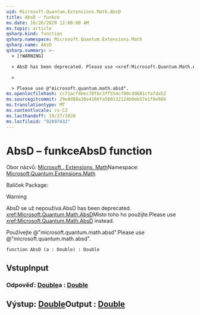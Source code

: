 ```yaml
---
uid: Microsoft.Quantum.Extensions.Math.AbsD
title: AbsD – funkce
ms.date: 10/26/2020 12:00:00 AM
ms.topic: article
qsharp.kind: function
qsharp.namespace: Microsoft.Quantum.Extensions.Math
qsharp.name: AbsD
qsharp.summary: >-
  > [!WARNING]

  > AbsD has been deprecated. Please use <xref:Microsoft.Quantum.Math.AbsD> instead.

  >

  > Please use @"microsoft.quantum.math.absd".
ms.openlocfilehash: cc71acf4bec78fbc3ff554c700cdd681cfafda52
ms.sourcegitcommit: 29e0d88a30e4166fa580132124b0eb57e1f0e986
ms.translationtype: MT
ms.contentlocale: cs-CZ
ms.lasthandoff: 10/27/2020
ms.locfileid: "92697432"
---
```

# <a name="absd-function"></a><span data-ttu-id="90eb8-102">AbsD – funkce</span><span class="sxs-lookup"><span data-stu-id="90eb8-102">AbsD function</span></span>

<span data-ttu-id="90eb8-103">Obor názvů: [Microsoft.. Extensions. Math](xref:Microsoft.Quantum.Extensions.Math)</span><span class="sxs-lookup"><span data-stu-id="90eb8-103">Namespace: [Microsoft.Quantum.Extensions.Math](xref:Microsoft.Quantum.Extensions.Math)</span></span>

<span data-ttu-id="90eb8-104">Balíček [](https://nuget.org/packages/)</span><span class="sxs-lookup"><span data-stu-id="90eb8-104">Package: [](https://nuget.org/packages/)</span></span>


> [!WARNING]
> <span data-ttu-id="90eb8-105">AbsD se už nepoužívá.</span><span class="sxs-lookup"><span data-stu-id="90eb8-105">AbsD has been deprecated.</span></span> <span data-ttu-id="90eb8-106"><xref:Microsoft.Quantum.Math.AbsD>Místo toho ho použijte.</span><span class="sxs-lookup"><span data-stu-id="90eb8-106">Please use <xref:Microsoft.Quantum.Math.AbsD> instead.</span></span>
>
> <span data-ttu-id="90eb8-107">Používejte @"microsoft.quantum.math.absd".</span><span class="sxs-lookup"><span data-stu-id="90eb8-107">Please use @"microsoft.quantum.math.absd".</span></span>



```qsharp
function AbsD (a : Double) : Double
```


## <a name="input"></a><span data-ttu-id="90eb8-108">Vstup</span><span class="sxs-lookup"><span data-stu-id="90eb8-108">Input</span></span>

### <a name="a--double"></a><span data-ttu-id="90eb8-109">Odpověď: [Double](xref:microsoft.quantum.lang-ref.double)</span><span class="sxs-lookup"><span data-stu-id="90eb8-109">a : [Double](xref:microsoft.quantum.lang-ref.double)</span></span>





## <a name="output--double"></a><span data-ttu-id="90eb8-110">Výstup: [Double](xref:microsoft.quantum.lang-ref.double)</span><span class="sxs-lookup"><span data-stu-id="90eb8-110">Output : [Double](xref:microsoft.quantum.lang-ref.double)</span></span>

